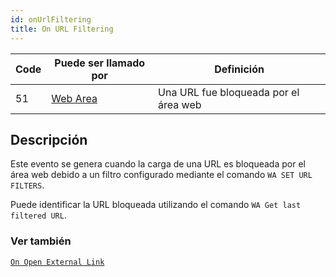 ```yaml
---
id: onUrlFiltering
title: On URL Filtering
---
```


| Code | Puede ser llamado por                       | Definición                            |
| ---- | ------------------------------------------- | ------------------------------------- |
| 51   | [Web Area](FormObjects/webArea_overview.md) | Una URL fue bloqueada por el área web |

## Descripción

Este evento se genera cuando la carga de una URL es bloqueada por el área web debido a un filtro configurado mediante el comando `WA SET URL FILTERS`.

Puede identificar la URL bloqueada utilizando el comando `WA Get last filtered URL`.

### Ver también

[`On Open External Link`](onOpenExternalLink.md)

